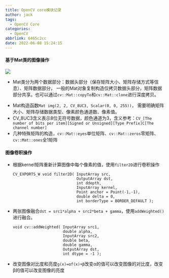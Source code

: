 ```yaml
---
title: OpenCV core模块记录
author: jack
tags:
  - OpenCV Core
categories:
  - OpenCV
abbrlink: 6465c2cc
date: 2022-06-08 15:24:15
---
```


#### 基于Mat类的图像操作
![](https://cdn.jsdelivr.net/gh/JackHuang021/images@master/images20220608085010.png)
+ Mat类分为两个数据部分：数据头部分（保存矩阵大小、矩阵存储方式等信息）、矩阵数据部分， 一般的Mat对象复制构造仅拷贝数据头部分，矩阵数据部分共享。也可以通过`cv::Mat::copyTo`和`cv::Mat::clone`进行深度拷贝。
<!-- more -->
+ Mat构造函数`Mat img(2, 2, CV_8UC3, Scalar(0, 0, 255))`， 需要明确矩阵大小、矩阵存储数据类型、像素颜色通道数、像素值。
+ CV_8UC3含义表示8位无符号数据，颜色通道为3，含义参考：`CV_[The number of bits per item][Signed or Unsigned][Type Prefix]C[The channel number]`
+ 几种特殊矩阵的构造，`cv::Mat::eyes`单位矩阵、`cv::Mat::zeros`零矩阵、`cv::Mat::ones`全1矩阵

#### 图像卷积操作
+ 根据kernel矩阵重新计算图像中每个像素的值，使用`filter2D`进行卷积操作
    ```
    CV_EXPORTS_W void filter2D( InputArray src, 
                                OutputArray dst, 
                                int ddepth, 
                                InputArray kernel, 
                                Point anchor = Point(-1,-1), 
                                double delta = 0, 
                                int borderType = BORDER_DEFAULT );
    ```
+ 两张图像融合`dst = src1*alpha + src2*beta + gamma`，使用`addWeighted()`进行融合。
    ```
    void cv::addWeighted( InputArray src1,
                          double alpha,
                          InputArray src2,
                          double beta,
                          double gamma,
                          OutputArray dst,
                          int dtype = -1 );	
    ```

+ 改变图像对比度和亮度`g(x)=αf(x)+β`改变α的值可以改变图像的对比度，改变β的值可以改变图像的亮度
